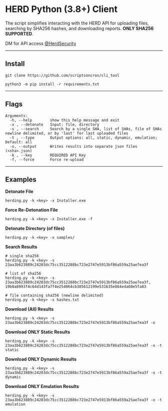 # HERD Python (3.8+) Client

The script simplifies interacting with the HERD API for uploading files, searching by SHA256 hashes, and downloading reports. **ONLY SHA256 SUPPORTED**.

DM for API access [@HerdSecurity](https://twitter.com/HerdSecurity)

---
## Install
```
git clone https://github.com/scriptsoncron/cli_tool

python3 -m pip install -r requirements.txt
```
---
## Flags
```
Arguments:
  -h, --help        show this help message and exit
  -x , --detonate   Input: file, directory
  -s , --search     Search by a single SHA, list of SHAs, file of SHAs newline delimited, or by 'last' for last uploaded files
  -t , --type       Output options: all, static, dynamic, emulation; Default: all
  -o, --output      Writes results into separate json files (<sha>.json)
  -k , --key        REQUIRED API Key
  -f, --force       Force re-upload
```
---

## Examples
**Detonate File**
```
herding.py -k <key> -x Installer.exe
```

**Force Re-Detonation File**
```
herding.py -k <key> -x Installer.exe -f
```

**Detonate Directory (of files)**
```
herding.py -k <key> -x samples/ 
```

**Search Results**
```
# single sha256
herding.py -k <key> -s 23aa3b623889c24203dc75cc3512288bc723e2747e5913bf86a559a25ae7ea3f

# list of sha256
herding.py -k <key> -s 23aa3b623889c24203dc75cc3512288bc723e2747e5913bf86a559a25ae7ea3f, 19b0a8993f4c64d143fa7f4e254064cb305612199e531635e864eda60e5fa83

# file containing sha256 (newline delimited)
herding.py -k <key> -s hashes.txt
```

**Download (All) Results**
```
herding.py -k <key> -s 23aa3b623889c24203dc75cc3512288bc723e2747e5913bf86a559a25ae7ea3f -o
```

**Download ONLY Static Results**
```
herding.py -k <key> -s 23aa3b623889c24203dc75cc3512288bc723e2747e5913bf86a559a25ae7ea3f -o -t static
```

**Download ONLY Dynamic Results**
```
herding.py -k <key> -s 23aa3b623889c24203dc75cc3512288bc723e2747e5913bf86a559a25ae7ea3f -o -t dynamic
```

**Download ONLY Emulation Results**
```
herding.py -k <key> -s 23aa3b623889c24203dc75cc3512288bc723e2747e5913bf86a559a25ae7ea3f -o -t emulation
```
